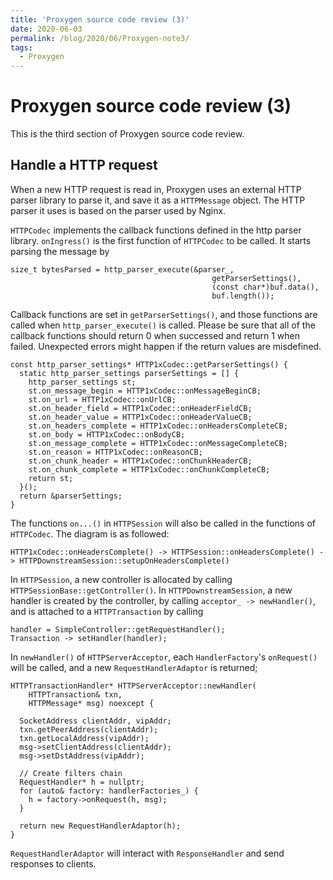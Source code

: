 ```yaml
---
title: 'Proxygen source code review (3)'
date: 2020-06-03
permalink: /blog/2020/06/Proxygen-note3/
tags:
  - Proxygen
---
```


# Proxygen source code review (3)
This is the third section of Proxygen source code review.

## Handle a HTTP request
When a new HTTP request is read in, Proxygen uses an external HTTP parser library to parse it, and save it as a `HTTPMessage` object. The HTTP parser it uses is based on the parser used by Nginx.

`HTTPCodec` implements the callback functions defined in the http parser library. `onIngress()` is the first function of `HTTPCodec` to be called. It starts parsing the message by 
```
size_t bytesParsed = http_parser_execute(&parser_,
                                             getParserSettings(),
                                             (const char*)buf.data(),
                                             buf.length());
```
Callback functions are set in `getParserSettings()`, and those functions are called when `http_parser_execute()` is called. Please be sure that all of the callback functions should return 0 when successed and return 1 when failed. Unexpected errors might happen if the return values are misdefined.
```
const http_parser_settings* HTTP1xCodec::getParserSettings() {
  static http_parser_settings parserSettings = [] {
    http_parser_settings st;
    st.on_message_begin = HTTP1xCodec::onMessageBeginCB;
    st.on_url = HTTP1xCodec::onUrlCB;
    st.on_header_field = HTTP1xCodec::onHeaderFieldCB;
    st.on_header_value = HTTP1xCodec::onHeaderValueCB;
    st.on_headers_complete = HTTP1xCodec::onHeadersCompleteCB;
    st.on_body = HTTP1xCodec::onBodyCB;
    st.on_message_complete = HTTP1xCodec::onMessageCompleteCB;
    st.on_reason = HTTP1xCodec::onReasonCB;
    st.on_chunk_header = HTTP1xCodec::onChunkHeaderCB;
    st.on_chunk_complete = HTTP1xCodec::onChunkCompleteCB;
    return st;
  }();
  return &parserSettings;
}
```

The functions `on...()` in `HTTPSession` will also be called in the functions of `HTTPCodec`. The diagram is as followed:
```
HTTP1xCodec::onHeadersComplete() -> HTTPSession::onHeadersComplete() -> HTTPDownstreamSession::setupOnHeadersComplete()
```

In `HTTPSession`, a new controller is allocated by calling `HTTPSessionBase::getController()`. In `HTTPDownstreamSession`, a new handler is created by the controller, by calling `acceptor_ -> newHandler()`, and is attached to a `HTTPTransaction` by calling 
```
handler = SimpleController::getRequestHandler();
Transaction -> setHandler(handler);
```

In `newHandler()` of `HTTPServerAcceptor`, each `HandlerFactory`'s `onRequest()` will be called, and a new `RequestHandlerAdaptor` is returned;
```
HTTPTransactionHandler* HTTPServerAcceptor::newHandler(
    HTTPTransaction& txn,
    HTTPMessage* msg) noexcept {

  SocketAddress clientAddr, vipAddr;
  txn.getPeerAddress(clientAddr);
  txn.getLocalAddress(vipAddr);
  msg->setClientAddress(clientAddr);
  msg->setDstAddress(vipAddr);

  // Create filters chain
  RequestHandler* h = nullptr;
  for (auto& factory: handlerFactories_) {
    h = factory->onRequest(h, msg);
  }

  return new RequestHandlerAdaptor(h);
}
```

`RequestHandlerAdaptor` will interact with `ResponseHandler` and send responses to clients.